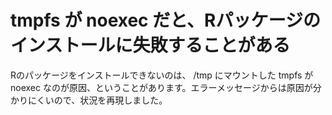 # tmpfs が noexec だと、Rパッケージのインストールに失敗することがある

Rのパッケージをインストールできないのは、 /tmp にマウントした tmpfs が noexec なのが原因、ということがあります。エラーメッセージからは原因が分かりにくいので、状況を再現しました。
